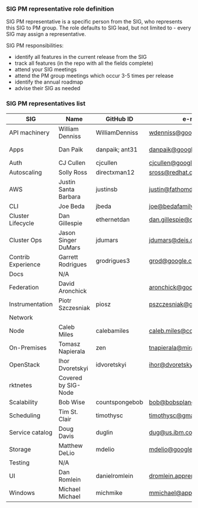 ### SIG PM representative role definition

SIG PM representative is a specific person from the SIG, who represents this SIG to PM group. The role defaults to SIG lead, but not limited to - every SIG may assign a representative.

SIG PM responsibilities:
  * identify all features in the current release from the SIG
  * track all features (in the repo with all the fields complete)
  * attend your SIG meetings
  * attend the PM group meetings which occur 3-5 times per release
  * identify the annual roadmap
  * advise their SIG as needed

### SIG PM representatives list

|  **SIG** | **Name** | **GitHub ID** | **e-mail** | **Secondary** |
|  ------ | ------ | ------ | ------ | ------ |
|  API machinery | William Denniss | WilliamDenniss | wdenniss@google.com |  |
|  Apps | Dan Paik | danpaik; ant31 | danpaik@google.com | Antoine Legrand, antoine.legrand@coreos.com |
|  Auth | CJ Cullen | cjcullen | cjcullen@google.com |  |
|  Autoscaling | Solly Ross | directxman12 | sross@redhat.com |  |
|  AWS | Justin Santa Barbara | justinsb | justin@fathomdb.com |  |
|  CLI | Joe Beda | jbeda | joe@bedafamily.com |  |
|  Cluster Lifecycle | Dan Gillespie | ethernetdan | dan.gillespie@coreos.com |  |
|  Cluster Ops | Jason Singer DuMars | jdumars | jdumars@deis.com | Rob Hirschfeld |
|  Contrib Experience | Garrett Rodrigues | grodrigues3 | grod@google.com | elsie.phillips@coreos.com |
|  Docs | N/A |  |  |  |
|  Federation | David Aronchick |  | aronchick@google.com |  |
|  Instrumentation | Piotr Szczesniak | piosz | pszczesniak@google.com | Patrick Christopher (pat.christopher@gmail.com) |
|  Network |  |  |  |  |
|  Node | Caleb Miles | calebamiles | caleb.miles@coreos.com |  |
|  On-Premises | Tomasz Napierala | zen | tnapierala@mirantis.com |  |
|  OpenStack | Ihor Dvoretskyi | idvoretskyi | ihor@dvoretskyi.com |  |
|  rktnetes | Covered by SIG-Node |  |  |  |
|  Scalability | Bob Wise | countspongebob | bob@bobsplanet.com | bob.wise@samsung.com |
|  Scheduling | Tim St. Clair | timothysc | timothysc@gmail.com | David Oppenheimer (@davidopp) |
|  Service catalog | Doug Davis | duglin | dug@us.ibm.com |  |
|  Storage | Matthew DeLio | mdelio | mdelio@google.com | Saad Ali (@saad-ali) |
|  Testing | N/A |  |  |  |
|  UI | Dan Romlein | danielromlein | dromlein.apprenda@gmail.com |  |
|  Windows | Michael Michael | michmike | mmichael@apprenda.com |  |
